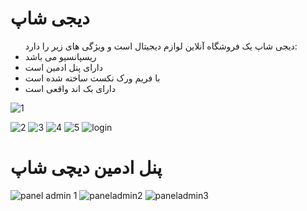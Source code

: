 <h1>دیجی شاپ</h1>
<ul>  
  دیجی شاپ یک فروشگاه آنلاین لوازم دیجیتال است و ویژگی های زیر را دارد:
  <li>ریسپانسیو می باشد</li>
  <li>دارای پنل ادمین است</li>
  <li>با فریم ورک نکست ساخته شده است</li>
  <li>دارای بک اند واقعی است </li>
</ul>

![1](https://github.com/negarsarani/maktab90-project-digi-shop/assets/105533887/3a30fa93-0fc9-4211-9846-805ceaf47366)

![2](https://github.com/negarsarani/maktab90-project-digi-shop/assets/105533887/f7ef5ae7-f7fd-4f2e-84fc-1dd273830239)
![3](https://github.com/negarsarani/maktab90-project-digi-shop/assets/105533887/416f51e5-d480-460e-ac5f-7d7ec3d81d84)
![4](https://github.com/negarsarani/maktab90-project-digi-shop/assets/105533887/913a5b5d-6797-4e9e-97fc-eb295b5d38db)
![5](https://github.com/negarsarani/maktab90-project-digi-shop/assets/105533887/4dfdea2c-617b-49d5-b5ef-1cc497c4ce3f)
![login](https://github.com/negarsarani/maktab90-project-digi-shop/assets/105533887/fa96a795-2808-47e8-aefb-4d4631ee99ae)

<h1>پنل ادمین دیچی شاپ</h1>

![panel admin 1](https://github.com/negarsarani/maktab90-project-digi-shop/assets/105533887/b2d20fff-2139-42a6-9cd1-60bf20376d57)
![paneladmin2](https://github.com/negarsarani/maktab90-project-digi-shop/assets/105533887/c17d828c-8e93-4d42-a8c6-3b9cf2e49a6b)
![paneladmin3](https://github.com/negarsarani/maktab90-project-digi-shop/assets/105533887/57e2ca49-c80c-4ecc-b9d3-222fdb71b0c3)
